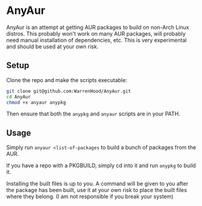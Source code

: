# AnyAur
AnyAur is an attempt at getting AUR packages to build on non-Arch Linux distros.
This probably won't work on many AUR packages, will probably need manual installation of dependencies, etc.
This is very experimental and should be used at your own risk.

## Setup    
Clone the repo and make the scripts executable:

```sh
git clone git@github.com:WarrenHood/AnyAur.git
cd AnyAur
chmod +x anyaur anypkg
```

Then ensure that both the `anypkg` and `anyaur` scripts are in your PATH.

## Usage
Simply run `anyaur <list-of-packages` to build a bunch of packages from the AUR.

If you have a repo with a PKGBUILD, simply cd into it and run `anypkg` to build it.

Installing the built files is up to you. A command will be given to you after the package has been built, use it at your own risk to place the built files where they belong. (I am not responsible if you break your system)
